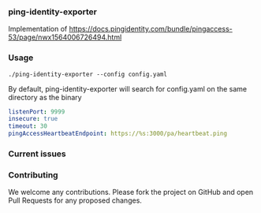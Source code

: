 ### ping-identity-exporter

Implementation of https://docs.pingidentity.com/bundle/pingaccess-53/page/nwx1564006726494.html


### Usage

```
./ping-identity-exporter --config config.yaml
```

By default, ping-identity-exporter will search for config.yaml on the same directory as the binary

```yml
listenPort: 9999
insecure: true
timeout: 30
pingAccessHeartbeatEndpoint: https://%s:3000/pa/heartbeat.ping
```


### Current issues


### Contributing

We welcome any contributions. Please fork the project on GitHub and open Pull Requests for any proposed changes.
